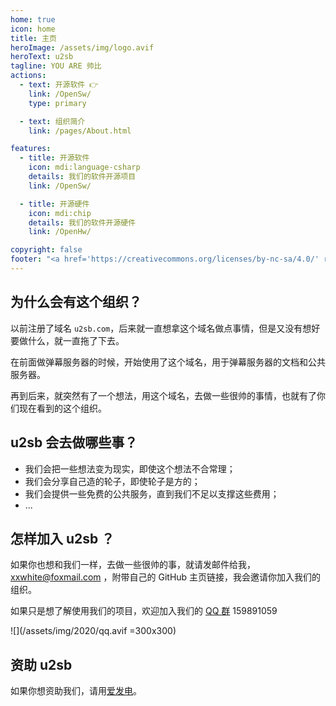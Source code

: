 ```yaml
---
home: true
icon: home
title: 主页
heroImage: /assets/img/logo.avif
heroText: u2sb
tagline: YOU ARE 帅比
actions:
  - text: 开源软件 👉
    link: /OpenSw/
    type: primary

  - text: 组织简介
    link: /pages/About.html

features:
  - title: 开源软件
    icon: mdi:language-csharp
    details: 我们的软件开源项目
    link: /OpenSw/

  - title: 开源硬件
    icon: mdi:chip
    details: 我们的软件开源硬件
    link: /OpenHw/

copyright: false
footer: "<a href='https://creativecommons.org/licenses/by-nc-sa/4.0/' rel='external nofollow' target='_blank'>CC BY-NC-SA 4.0</a> | Copyright © 2018-present <a href='https://blog.xxwhite.com' target='_blank'>MonoLogueChi</a>"
---
```


## 为什么会有这个组织？

以前注册了域名 `u2sb.com`，后来就一直想拿这个域名做点事情，但是又没有想好要做什么，就一直拖了下去。

在前面做弹幕服务器的时候，开始使用了这个域名，用于弹幕服务器的文档和公共服务器。

再到后来，就突然有了一个想法，用这个域名，去做一些很帅的事情，也就有了你们现在看到的这个组织。

## u2sb 会去做哪些事？

- 我们会把一些想法变为现实，即使这个想法不合常理；
- 我们会分享自己造的轮子，即使轮子是方的；
- 我们会提供一些免费的公共服务，直到我们不足以支撑这些费用；
- ...

## 怎样加入 u2sb ？

如果你也想和我们一样，去做一些很帅的事，就请发邮件给我，[xxwhite@foxmail.com](mailto:xxwhite@foxmail.com) ，附带自己的 GitHub 主页链接，我会邀请你加入我们的组织。

如果只是想了解使用我们的项目，欢迎加入我们的 [QQ 群](https://shang.qq.com/wpa/qunwpa?idkey=f2a6dba8d97899969101dd29210d972f04febd0ff8cf08ed50dd27790f23c9a9) 159891059

![](/assets/img/2020/qq.avif =300x300)

## 资助 u2sb

如果你想资助我们，请用[爱发电](https://afdian.net/@monologuechi)。
